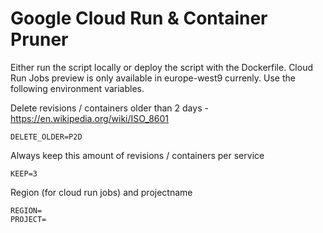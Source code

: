 # Google Cloud Run & Container Pruner

Either run the script locally or deploy the script with the Dockerfile. Cloud Run Jobs preview is only available in europe-west9 currenly. Use the following environment variables.

Delete revisions / containers older than 2 days - https://en.wikipedia.org/wiki/ISO_8601
```
DELETE_OLDER=P2D
```
Always keep this amount of revisions / containers per service
```
KEEP=3
```
Region (for cloud run jobs) and projectname
```
REGION=
PROJECT=
```